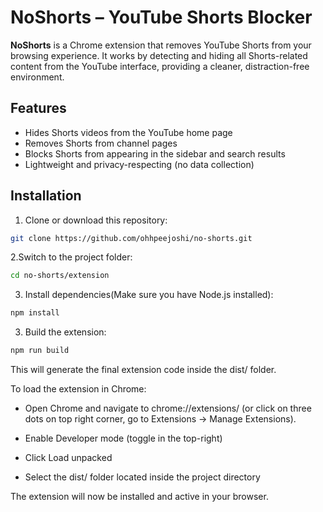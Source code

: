 # NoShorts – YouTube Shorts Blocker

**NoShorts** is a Chrome extension that removes YouTube Shorts from your browsing experience. It works by detecting and hiding all Shorts-related content from the YouTube interface, providing a cleaner, distraction-free environment.

## Features

- Hides Shorts videos from the YouTube home page
- Removes Shorts from channel pages
- Blocks Shorts from appearing in the sidebar and search results
- Lightweight and privacy-respecting (no data collection)

## Installation

1. Clone or download this repository:

```bash
git clone https://github.com/ohhpeejoshi/no-shorts.git
```

2.Switch to the project folder:

```bash
cd no-shorts/extension
```

3. Install dependencies(Make sure you have Node.js installed):

```bash
npm install
```

3. Build the extension:

```bash
npm run build
```

This will generate the final extension code inside the dist/ folder.

To load the extension in Chrome:

- Open Chrome and navigate to chrome://extensions/ (or click on three dots on top right corner, go to Extensions -> Manage Extensions).

- Enable Developer mode (toggle in the top-right)

- Click Load unpacked

- Select the dist/ folder located inside the project directory

The extension will now be installed and active in your browser.
